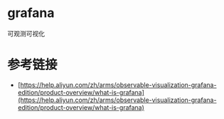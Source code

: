 # grafana

可观测可视化


# 参考链接

- [https://help.aliyun.com/zh/arms/observable-visualization-grafana-edition/product-overview/what-is-grafana](https://help.aliyun.com/zh/arms/observable-visualization-grafana-edition/product-overview/what-is-grafana)
